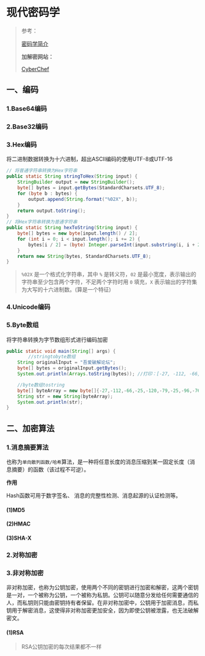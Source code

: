# 现代密码学

> 参考：
>
> [密码学简介](https://github.com/Evian-Zhang/Introduction-to-modern-cryptography)
>
> **加解密网站：**
>
> [CyberChef](https://gchq.github.io/CyberChef/)

## 一、编码

### 1.Base64编码



### 2.Base32编码



### 3.Hex编码

将二进制数据转换为十六进制，超出ASCII编码的使用UTF-8或UTF-16

```JAVA
// 将普通字符串转换为Hex字符串
public static String stringToHex(String input) {  
    StringBuilder output = new StringBuilder();  
    byte[] bytes = input.getBytes(StandardCharsets.UTF_8);  
    for (byte b : bytes) {  
        output.append(String.format("%02X", b));  
    }  
    return output.toString();  
}  
// 将Hex字符串转换为普通字符串  
public static String hexToString(String input) {  
    byte[] bytes = new byte[input.length() / 2];  
    for (int i = 0; i < input.length(); i += 2) {  
        bytes[i / 2] = (byte) Integer.parseInt(input.substring(i, i + 2), 16);  
    }  
    return new String(bytes, StandardCharsets.UTF_8);  
}
```

> `%02X` 是一个格式化字符串，其中 `%` 是转义符，`02` 是最小宽度，表示输出的字符串至少包含两个字符，不足两个字符时用 `0` 填充，`X` 表示输出的字符集为大写的十六进制数。(算是一个特征) 

### 4.Unicode编码



### 5.Byte数组

将字符串转换为字节数组形式进行编码加密

```java
public static void main(String[] args) {  
        //stringtobyte数组
    String originalInput = "吾爱破解论坛";  
    byte[] bytes = originalInput.getBytes();  
    System.out.println(Arrays.toString(bytes)); //打印：[-27, -112, -66, -25, -120, -79, -25, -96, -76, -24, -89, -93, -24, -82, -70, -27, -99, -101] 

    //byte数组tostring
    byte[] byteArray = new byte[]{-27,-112,-66,-25,-120,-79,-25,-96,-76,-24,-89,-93,-24,-82,-70,-27,-99,-101};  
    String str = new String(byteArray);  
    System.out.println(str);  
}
```



## 二、加密算法

### 1.消息摘要算法

也称为`单向散列函数/哈希`算法，是一种将任意长度的消息压缩到某一固定长度（消息摘要）的函数（该过程不可逆）。 

**作用**

Hash函数可用于数字签名、 消息的完整性检测、消息起源的认证检测等。 

#### (1)MD5

#### (2)HMAC

#### (3)SHA-X

### 2.对称加密



### 3.非对称加密

非对称加密，也称为公钥加密，使用两个不同的密钥进行加密和解密，这两个密钥是一对，一个被称为公钥，一个被称为私钥。公钥可以随意分发给任何需要通信的人，而私钥则只能由密钥持有者保留。在非对称加密中，公钥用于加密消息，而私钥用于解密消息，这使得非对称加密更加安全，因为即使公钥被泄露，也无法破解密文。

#### (1)RSA

>  RSA公钥加密的每次结果都不一样 